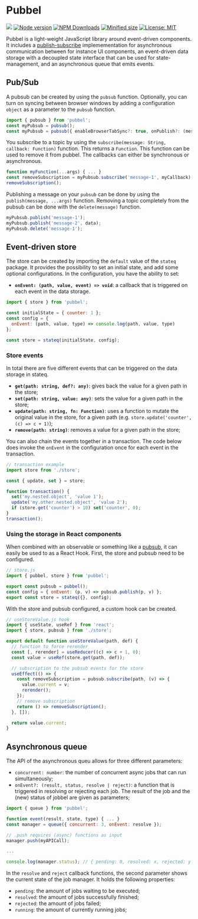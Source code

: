 # Pubbel

![](https://github.com/kevtiq/pubbel/workflows/test/badge.svg)
[![Node version](https://img.shields.io/npm/v/pubbel.svg?style=flat)](https://www.npmjs.com/package/pubbel)
[![NPM Downloads](https://img.shields.io/npm/dm/pubbel.svg?style=flat)](https://www.npmjs.com/package/pubbel)
[![Minified size](https://img.shields.io/bundlephobia/min/pubbel?label=minified)](https://www.npmjs.com/package/pubbel)
[![License: MIT](https://img.shields.io/badge/License-MIT-yellow.svg)](https://opensource.org/licenses/MIT)

Pubbel is a light-weight JavaScript library around event-driven components. It includes a [publish-subscribe](https://en.wikipedia.org/wiki/Publish%E2%80%93subscribe_pattern) implemementation for asynchronous communication between for instance UI components, an event-driven data storage with a decoupled state interface that can be used for state-management, and an asynchronous queue that emits events.

## Pub/Sub

A pubsub can be created by using the `pubsub` function. Optionally, you can turn on syncing between browser windows by adding a configuration `object` as a parameter to the `pubsub` function.

```js
import { pubsub } from 'pubbel';
const myPubsub = pubsub();
const myPubsub = pubsub({ enableBrowserTabSync?: true, onPublish?: (message) => myFn(message) });
```

You subscribe to a topic by using the `subscribe(message: String, callback: Function)` function. This returns a `Function`. This function can be used to remove it from pubbel. The callbacks can either be synchronous or asynchronous.

```js
function myFunction(...args) { ... }
const removeSubscription = myPubsub.subscribe('message-1', myCallback);
removeSubscription();
```

Publishing a message on your `pubsub` can be done by using the `publish(message, ...args)` function. Removing a topic completely from the pubsub can be done with the `delete(message)` function.

```js
myPubsub.publish('message-1');
myPubsub.publish('message-2', data);
myPubsub.delete('message-1');
```

## Event-driven store

The store can be created by importing the `default` value of the `stateq` package. It provides the possibility to set an initial state, and add some optional configurations. In the configuration, you have the ability to set:

- **`onEvent: (path, value, event) => void`**: a callback that is triggered on each event in the data storage.

```js
import { store } from 'pubbel';

const initialState = { counter: 1 };
const config = {
  onEvent: (path, value, type) => console.log(path, value, type)
};

const store = stateq(initialState, config);
```

### Store events

In total there are five different events that can be triggered on the data storage in stateq.

- **`get(path: string, def?: any)`**: gives back the value for a given path in the store;
- **`set(path: string, value: any)`**: sets the value for a given path in the store;
- **`update(path: string, fn: Function)`**: uses a function to mutate the original value in the store, for a given path (e.g. `store.update('counter', (c) => c + 1)`);
- **`remove(path: string)`**: removes a value for a given path in the store;

You can also chain the events together in a transaction. The code below does invoke the `onEvent` in the configuration once for each event in the transaction.

```js
// transaction example
import store from './store';

const { update, set } = store;

function transaction() {
  set('my.nested.object', 'value 1');
  update('my.other.nested.object', 'value 2');
  if (store.get('counter') > 10) set('counter', 0);
}
transaction();
```

### Using the storage in React components

When combined with an observable or something like a [pubsub](https://github.com/kevtiq/pubbel), it can easily be used to as a React Hook. First, the store and pubsub need to be configured.

```js
// store.js
import { pubbel, store } from 'pubbel';

export const pubsub = pubbel();
const config = { onEvent: (p, v) => pubsub.publish(p, v) };
export const store = stateq({}, config);
```

With the store and pubsub configured, a custom hook can be created.

```js
// useStoreValue.js hook
import { useState, useRef } from 'react';
import { store, pubsub } from './store';

export default function useStoreValue(path, def) {
  // function to force rerender
  const [, rerender] = useReducer((c) => c + 1, 0);
  const value = useRef(store.get(path, def));

  // subscription to the pubsub events for the store
  useEffect(() => {
    const removeSubscription = pubsub.subscribe(path, (v) => {
      value.current = v;
      rerender();
    });
    // remove subscription
    return () => removeSubscription();
  }, []);

  return value.current;
}
```

## Asynchronous queue

The API of the asynchronous queu allows for three different parameters:

- `concurrent: number`: the number of concurrent async jobs that can run simultaneously;
- `onEvent?: (result, status, resolve | reject)`: a function that is triggered in resolving or rejecting each job. The result of the job and the (new) status of jobbel are given as parameters;

```js
import { queue } from 'pubbel';

function event(result, state, type) { ... }
const manager = queue({ concurrent: 3, onEvent: resolve });

// .push requires (async) functions as input
manager.push(myAPICall);

...

console.log(manager.status); // { pending: 0, resolved: x, rejected: y }
```

In the `resolve` and `reject` callback functions, the second parameter shows the current state of the job manager. It holds the following properties:

- `pending`: the amount of jobs waiting to be executed;
- `resolved`: the amount of jobs successfully finished;
- `rejected`: the amount of jobs failed;
- `running`: the amount of currently running jobs;
